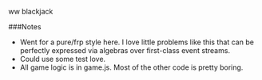ww blackjack

###Notes 
- Went for a pure/frp style here. I love little problems like this that can be perfectly expressed via algebras over first-class event streams.
- Could use some test love.
- All game logic is in game.js. Most of the other code is pretty boring.

